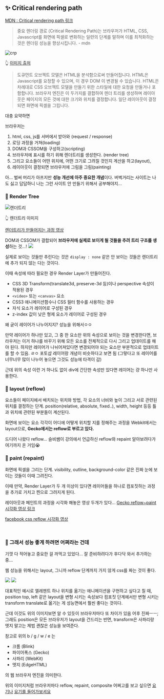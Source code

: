 ## ✨ Critical rendering path

[MDN : Critical rendering path 링크](https://developer.mozilla.org/ko/docs/Web/Performance/Critical_rendering_path)

> 중요 렌더링 경로 (Critical Rendering Path)는 브라우저가 HTML, CSS, Javascript를 화면에 픽셀로 변화하는 일련의 단계를 말하며 이를 최적화하는 것은 렌더링 성능을 향상시킵니다. - mdn

![crp](https://weareadaptive.com/wp-content/uploads/2020/04/critical-rendering-path.jpg)

👆 [이미지 출처](https://guillermo.at/browser-critical-render-path)

> 도큐먼트 오브젝트 모델은 HTML을 분석함으로써 만들어집니다. HTML은 Javascript를 요청할 수 있으며, 이 경우 DOM 이 변경될 수 있습니다. HTML은 차례대로 CSS 오브젝트 모델을 만들기 위한 스타일에 대한 요청을 만들거나 포함합니다. 브라우저 엔진은 이 두가지를 결합하여 렌더 트리를 생성하며 레이아웃은 페이지의 모든 것에 대한 크기와 위치를 결정합니다. 일단 레이아웃이 결정되면 화면에 픽셀을 그립니다.

대충 요약하면

브라우저는

1. html, css, js를 서버에서 받아와 (request / response)
2. 로딩 과정을 거쳐(loading)
3. DOM과 CSSOM을 구성하고(scripting)
4. 브라우저에 표시를 하기 위해 렌더트리를 생성한다. (render tree)
5. 그리고 요소들이 어떤 위치에, 어떤 크기로 그려질 것인지 계산을 하고(layout),
6. 레이아웃이 결정되면 브라우저에 그림을 그림(painting)

아... 벌써 머리가 아프지만 **성능 개선에 아주 중요한 개념**이다. 버벅거리는 사이트는 나도 싫고 답답하니 나는 그런 사이트 안 만들기 위해서 공부해야지...

### 🎇 Render Tree

![렌더트리](https://web-dev.imgix.net/image/C47gYyWYVMMhDmtYSLOWazuyePF2/b6Z2Gu6UD1x1imOu1tJV.png?auto=format&w=845)

👆 렌더트리 이미지

[렌더트리가 만들어지는 과정 영상](https://www.youtube.com/watch?v=lvb06W_VKVE)

DOM과 CSSOM가 결합되어 **브라우저에 실제로 보이게 될 것들을 추려 트리 구조를 생성**하는 것...!
![](https://velog.velcdn.com/images/chaehe_3210/post/d8822c11-fbf6-40ca-be67-75d04c585785/image.jpg)

실제로 보이는 것들만 추린다는 것은 `display : none` 같은 안 보이는 것들은 렌더트리에 추가 되지 않는 다는 것이다.

이때 속성에 따라 필요한 경우 Render Layer가 만들어진다.

- CSS 3D Transform(translate3d, preserve-3d 등)이나 perspective 속성이 적용된 경우
- `<video>` 또는 `<canvas>` 요소
- CSS3 애니메이션함수나 CSS 필터 함수를 사용하는 경우
- 자식 요소가 레이어로 구성된 경우
- z-index 값이 낮은 형제 요소가 레이어로 구성된 경우

왜 굳이 레이어가 나누어지지? 성능을 위해서ㅇㅇ

만약 레이어가 하나만 있고, 그 중 한 요소만 위의 속성으로 보이는 것을 변경한다면, 브라우저는 이거 하나를 바꾸기 위해 모든 요소를 전체적으로 다시 그리고 업데이트를 해야 된다. 하지만 레이어가 나뉘어져있다면 변경되어야 되는 요소만 부분적으로 업데이트를 할 수 있음. ㄹㅇ 포토샵 레이어랑 개념이 비슷하다고 보면 됨
(그렇다고 또 레이어를 너무너무 많이 나누어 놓으면 그것도 성능에 타격이 감)

근데 위의 속성 이런 거 하나도 없이 div에 간단한 속성만 있다면 레이어는 걍 하나만 사용한다.

### 🎇 layout (reflow)

요소들이 페이지에서 배치되는 위치와 방법, 각 요소의 너비와 높이 그리고 서로 관련된 위치를 결정하는 단계. position(relative, absolute, fixed..), width, height 등등 틀과 위치에 관련된 부분들이 계산된다.

화면에 보이는 요소 각각이 어디에 어떻게 위치할 지를 정해주는 과정을 Webkit에서는 layout으로, **Gecko에서는 reflow로 부르고 있다.**

드디어 나왔다 reflow... 슬비쌤이 강의에서 언급하신 reflow와 repaint 알아보려다가 여기까지 온 거임😭

### 🎇 paint (repaint)

화면에 픽셀을 그리는 단계. visibility, outline, background-color 같은 진짜 눈에 보이는 것들이 이때 그려진다.

이때 만약, Render Layer가 두 개 이상이 있다면 레이어들을 하나로 컴포짓하는 과정을 추가로 거치고 찐으로 그려지게 된다.

레이아웃과 페인트의 과정을 시각화 해놓은 영상 두개가 있다...
[Gecko reflow~paint 시각화 영상 링크](https://www.youtube.com/watch?v=ZTnIxIA5KGw)

[facebook css reflow 시각화 영상](https://www.youtube.com/watch?v=9-ezi9pzdj0)

<br/>

### 🎇 그래서 성능 좋게 하려면 어쩌라는 건데

기껏 다 적어놓고 중요한 걸 까먹고 있었다... 잘 준비하려다가 후다닥 와서 추가하는 중...

웹 성능을 위해서는 layout, 그니까 reflow 단계까지 가지 않게 css를 짜는 것이 좋다.

![](https://velog.velcdn.com/images/chaehe_3210/post/8765b157-6041-4a30-9827-f693e2f188aa/image.png)
![](https://velog.velcdn.com/images/chaehe_3210/post/29434595-54c5-4c38-a0e0-a405cb5815b1/image.png)

대표적인 예시로 엘레멘트 하나 위치를 옮기는 애니메이션을 구현하고 싶다고 칠 때, position top, left 같은 layout을 변형 시키는 속성보다 컴포짓 단계에서만 변형 시키는 transform translate로 옮기는 게 성능면에서 훨씬 좋다는 것이다.

근데 이것도 위의 이미지보면 알 수 있듯이 브라우저마다 또 차이가 있음 어후 진짜ㅡㅡ; 그래도 position은 모든 브라우저가 layout을 건드리는 반면, transform은 사파리랑 엣지 말고는 제법 괜찮은 성능을 보여준다.

참고로 위의 b / g / w / e 는

- 크롬 (Blink)
- 파이어폭스 (Gecko)
- 사파리 (WebKit)
- 엣지 (EdgeHTML)

의 웹 브라우저 엔진을 의미한다.

위의 이미지처럼 브라우저마다 reflow, repaint, composite 어쩌고를 보고 싶으면
[요기나](https://csstriggers.com/)
[요기를 들어가보셔요](https://www.lmame-geek.com/css-triggers/)
